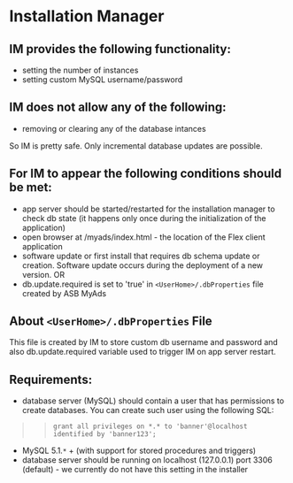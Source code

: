 # Installation Manager #

## IM provides the following functionality: ##
  * setting the number of instances
  * setting custom MySQL username/password

## IM **does not** allow any of the following: ##
  * removing or clearing any of the database intances

So IM is pretty safe. Only incremental database updates are possible.

## For IM to appear the following conditions should be met: ##
  * app server should be started/restarted for the installation manager to check db state (it happens only once during the initialization of the application)
  * open browser at /myads/index.html - the location of the Flex client application
  * software update or first install that requires db schema update or creation. Software update occurs during the deployment of a new version. OR
  * db.update.required is set to 'true' in `<UserHome>/.dbProperties` file created by ASB MyAds

## About `<UserHome>/.dbProperties` File ##

This file is created by IM to store custom db username and password and also db.update.required variable used to trigger IM on app server restart.

## Requirements: ##
  * database server (MySQL) should contain a user that has permissions to create databases. You can create such user using the following SQL:
> > `grant all privileges on *.* to 'banner'@localhost identified by 'banner123';`
  * MySQL 5.1.`*` + (with support for stored procedures and triggers)
  * database server should be running on localhost (127.0.0.1) port 3306 (default) - we currently do not have this setting in the installer